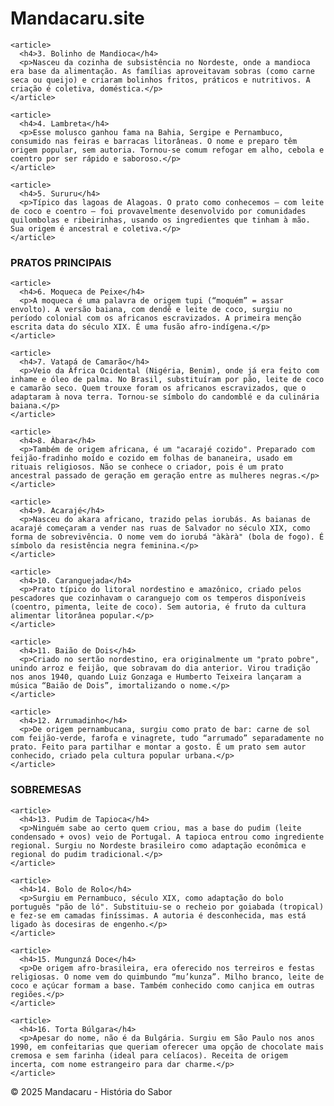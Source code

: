 # Mandacaru.site


    <article>
      <h4>3. Bolinho de Mandioca</h4>
      <p>Nasceu da cozinha de subsistência no Nordeste, onde a mandioca era base da alimentação. As famílias aproveitavam sobras (como carne seca ou queijo) e criaram bolinhos fritos, práticos e nutritivos. A criação é coletiva, doméstica.</p>
    </article>

    <article>
      <h4>4. Lambreta</h4>
      <p>Esse molusco ganhou fama na Bahia, Sergipe e Pernambuco, consumido nas feiras e barracas litorâneas. O nome e preparo têm origem popular, sem autoria. Tornou-se comum refogar em alho, cebola e coentro por ser rápido e saboroso.</p>
    </article>

    <article>
      <h4>5. Sururu</h4>
      <p>Típico das lagoas de Alagoas. O prato como conhecemos — com leite de coco e coentro — foi provavelmente desenvolvido por comunidades quilombolas e ribeirinhas, usando os ingredientes que tinham à mão. Sua origem é ancestral e coletiva.</p>
    </article>
  </section>

  <section>
    <h3>PRATOS PRINCIPAIS</h3>

    <article>
      <h4>6. Moqueca de Peixe</h4>
      <p>A moqueca é uma palavra de origem tupi (“moquém” = assar envolto). A versão baiana, com dendê e leite de coco, surgiu no período colonial com os africanos escravizados. A primeira menção escrita data do século XIX. É uma fusão afro-indígena.</p>
    </article>

    <article>
      <h4>7. Vatapá de Camarão</h4>
      <p>Veio da África Ocidental (Nigéria, Benim), onde já era feito com inhame e óleo de palma. No Brasil, substituíram por pão, leite de coco e camarão seco. Quem trouxe foram os africanos escravizados, que o adaptaram à nova terra. Tornou-se símbolo do candomblé e da culinária baiana.</p>
    </article>

    <article>
      <h4>8. Àbara</h4>
      <p>Também de origem africana, é um "acarajé cozido". Preparado com feijão-fradinho moído e cozido em folhas de bananeira, usado em rituais religiosos. Não se conhece o criador, pois é um prato ancestral passado de geração em geração entre as mulheres negras.</p>
    </article>

    <article>
      <h4>9. Acarajé</h4>
      <p>Nasceu do akara africano, trazido pelas iorubás. As baianas de acarajé começaram a vender nas ruas de Salvador no século XIX, como forma de sobrevivência. O nome vem do iorubá "àkàrà" (bola de fogo). É símbolo da resistência negra feminina.</p>
    </article>

    <article>
      <h4>10. Caranguejada</h4>
      <p>Prato típico do litoral nordestino e amazônico, criado pelos pescadores que cozinhavam o caranguejo com os temperos disponíveis (coentro, pimenta, leite de coco). Sem autoria, é fruto da cultura alimentar litorânea popular.</p>
    </article>

    <article>
      <h4>11. Baião de Dois</h4>
      <p>Criado no sertão nordestino, era originalmente um "prato pobre", unindo arroz e feijão, que sobravam do dia anterior. Virou tradição nos anos 1940, quando Luiz Gonzaga e Humberto Teixeira lançaram a música “Baião de Dois”, imortalizando o nome.</p>
    </article>

    <article>
      <h4>12. Arrumadinho</h4>
      <p>De origem pernambucana, surgiu como prato de bar: carne de sol com feijão-verde, farofa e vinagrete, tudo “arrumado” separadamente no prato. Feito para partilhar e montar a gosto. É um prato sem autor conhecido, criado pela cultura popular urbana.</p>
    </article>
  </section>

  <section>
    <h3>SOBREMESAS</h3>

    <article>
      <h4>13. Pudim de Tapioca</h4>
      <p>Ninguém sabe ao certo quem criou, mas a base do pudim (leite condensado + ovos) veio de Portugal. A tapioca entrou como ingrediente regional. Surgiu no Nordeste brasileiro como adaptação econômica e regional do pudim tradicional.</p>
    </article>

    <article>
      <h4>14. Bolo de Rolo</h4>
      <p>Surgiu em Pernambuco, século XIX, como adaptação do bolo português "pão de ló". Substituiu-se o recheio por goiabada (tropical) e fez-se em camadas finíssimas. A autoria é desconhecida, mas está ligado às docesiras de engenho.</p>
    </article>

    <article>
      <h4>15. Mungunzá Doce</h4>
      <p>De origem afro-brasileira, era oferecido nos terreiros e festas religiosas. O nome vem do quimbundo “mu’kunza”. Milho branco, leite de coco e açúcar formam a base. Também conhecido como canjica em outras regiões.</p>
    </article>

    <article>
      <h4>16. Torta Búlgara</h4>
      <p>Apesar do nome, não é da Bulgária. Surgiu em São Paulo nos anos 1990, em confeitarias que queriam oferecer uma opção de chocolate mais cremosa e sem farinha (ideal para celíacos). Receita de origem incerta, com nome estrangeiro para dar charme.</p>
    </article>
  </section>

  <footer>
    &copy; 2025 Mandacaru - História do Sabor
  </footer>

</body>
</html>
